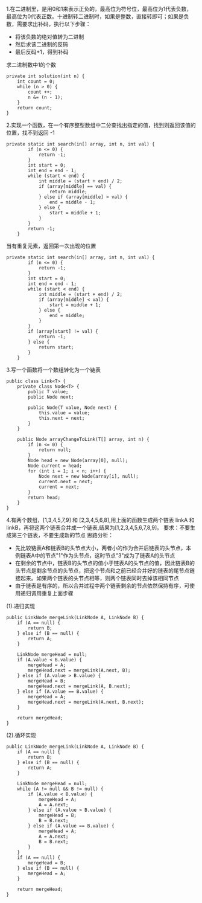 1.在二进制里，是用0和1来表示正负的，最高位为符号位，最高位为1代表负数，最高位为0代表正数。十进制转二进制时，如果是整数，直接转即可；如果是负数，需要求出补码，执行以下步骤：
- 将该负数的绝对值转为二进制
- 然后求该二进制的反码
- 最后反码+1，得到补码

求二进制数中1的个数
```
private int solution(int n) {
    int count = 0;
    while (n > 0) {
        count ++;
        n &= (n - 1);
    }
    return count;
}
```

2.实现一个函数，在一个有序整型数组中二分查找出指定的值，找到则返回该值的位置，找不到返回 -1
```
private static int search(in[] array, int n, int val) {
        if (n <= 0) {
            return -1;
        }
        int start = 0;
        int end = end - 1;
        while (start < end) {
            int middle = (start + end) / 2;
            if (array[middle] == val) {
                return middle;
            } else if (array[middle] > val) {
                end = middle - 1;
            } else {
                start = middle + 1;
            }
        }
        return -1;
    }
```
当有重复元素，返回第一次出现的位置
```
private static int search(in[] array, int n, int val) {
        if (n <= 0) {
            return -1;
        }
        int start = 0;
        int end = end - 1;
        while (start < end) {
            int middle = (start + end) / 2;
            if (array[middle] < val) {
                start = middle + 1;
            } else {
                end = middle;
            }
        }
        if (array[start] != val) {
            return -1;
        } else {
            return start;
        }
    }
```
3.写一个函数将一个数组转化为一个链表
```
public class Link<T> {
    private class Node<T> {
        public T value;
        public Node next;
        
        public Node(T value, Node next) {
            this.value = value;
            this.next = next;
        }
    }
    
    public Node arrayChangeToLink(T[] array, int n) {
        if (n <= 0) {
            return null;
        }
        Node head = new Node(array[0], null);
        Node current = head;
        for (int i = 1; i < n; i++) {
            Node next = new Node(array[i], null);
            current.next = next;
            current = next;
        }
        return head;
    }
}
```
4.有两个数组，[1,3,4,5,7,9] 和 [2,3,4,5,6,8],用上面的函数生成两个链表 linkA 和 linkB，再将这两个链表合并成一个链表,结果为[1,2,3,4,5,6,7,8,9]。
要求：不要生成第三个链表，不要生成新的节点
思路分析：
- 先比较链表A和链表B的头节点大小，两者小的作为合并后链表的头节点，本例链表A中的节点"1"作为头节点，这时节点"3"成为了链表A的头节点
- 在剩余的节点中，链表B的头节点的值小于链表A的头节点的值，因此链表B的头节点是剩余节点的头节点，把这个节点和之前已经合并好的链表的尾节点链接起来。如果两个链表的头节点相等，则两个链表同时去掉该相同节点
- 由于链表是有序的，所以合并过程中两个链表剩余的节点依然保持有序，可使用递归调用重复上面步骤

(1).递归实现
```
public LinkNode mergeLink(LinkNode A, LinkNode B) {
    if (A == null) {
        return B;
    } else if (B == null) { 
        return A;
    }
    
    LinkNode mergeHead = null;
    if (A.value < B.value) {
        mergeHead = A;
        mergeHead.next = mergeLink(A.next, B);
    } else if (A.value > B.value) {
        mergeHead = B;
        mergeHead.next = mergeLink(A, B.next);
    } else if (A.value == B.value) {
        mergeHead = A;
        mergeHead.next = mergeLink(A.next, B.next);
    }
    
    return mergeHead;
}
```
(2).循环实现
```
public LinkNode mergeLink(LinkNode A, LinkNode B) {
    if (A == null) {
        return B;
    } else if (B == null) {
        return A;
    }
    
    LinkNode mergeHead = null;
    while (A != null && B != null) {
        if (A.value < B.value) {
            mergeHead = A;
            A = A.next;
        } else if (A.value > B.value) {
            mergeHead = B;
            B = B.next;
        } else if (A.value == B.value) {
            mergeHead = A;
            A = A.next;
            B = B.next;
        }
    }
    if (A == null) {
        mergeHead = B;
    } else if (B == null) {
        mergeHead = A;
    }
    
    return mergeHead;
}
```
